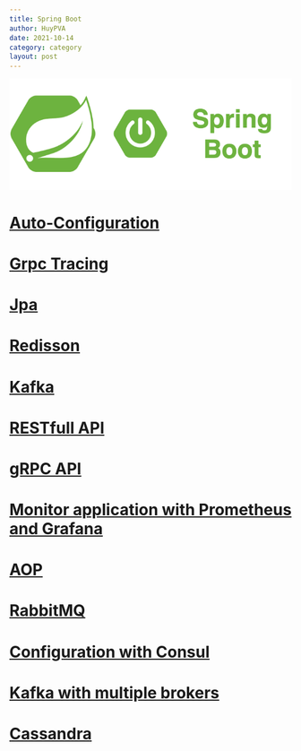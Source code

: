 ```yaml
---
title: Spring Boot
author: HuyPVA
date: 2021-10-14
category: category
layout: post
---
```


<div align="center">
    <img src="../assets/images/spring_boot_icon.png"/>
</div>

# [Auto-Configuration](../spring-boot/auto-configuration)

# [Grpc Tracing](../spring-boot/grpc-tracing)

# [Jpa](../spring-boot/spring-boot-jpa)

# [Redisson](../spring-boot/spring-boot-redisson)

# [Kafka](../spring-boot/spring-boot-kafka)

# [RESTfull API](../spring-boot/spring-boot-rest)

# [gRPC API](../spring-boot/spring-boot-grpc)

# [Monitor application with Prometheus and Grafana](../spring-boot/spring-boot-prometheus-grafana)

# [AOP](../spring-boot/spring-boot-aop)

# [RabbitMQ](../spring-boot/spring-boot-rabbitmq)

# [Configuration with Consul](../spring-boot/spring-boot-consul-configuration)

# [Kafka with multiple brokers](../spring-boot/spring-boot-kafka-multiple-brokers)

# [Cassandra](../spring-boot/spring-boot-cassandra)
